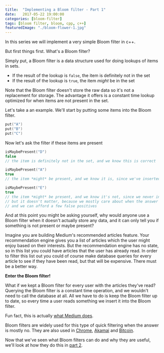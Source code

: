 ```yaml
---
title:  "Implementing a Bloom filter - Part 1"
date:   2017-05-22 19:00:00
categories: [bloom-filter]
tags: [bloom filter, bloom, cpp, c++]
featuredImage: "./bloom-flower-1.jpg"
---
```


In this series we will implement a very simple Bloom filter in c++. 

But first things first. What's a Bloom filter? 

Simply put, a Bloom filter is a data structure used for doing lookups of items in sets. 
* If the result of the lookup is `false`, the item is definitely not in the set
* If the result of the lookup is `true`, the item *might* be in the set

Note that the Bloom filter doesn't store the raw data so it's not a replacement for storage. The advantage it offers is a constant time lookup optimized for when items are not present in the set.

Let's take a an example. We'll start by putting some items into the Bloom filter.

```cpp
put("A") 
put("B")
put("C")
```

Now let's ask the filter if these items are present

```cpp
isMaybePresent("D") 
false 
// the item is definitely not in the set, and we know this is correct

isMaybePresent("A") 
true
// the item *might* be present, and we know it is, since we've inserted it

isMaybePresent("E") 
true
// the item *might* be present, and we know it's not, since we never inserted it
// but it doesn't matter, because we mostly care about when the answer is false
// and we can afford a few false positives
```

And at this point you might be asking yourself, why would anyone use a Bloom filter when it doesn't actually store any data, and it can only tell you if something is not present or maybe present?

Imagine you are building Medium's recommended articles feature. Your recommendation engine gives you a list of articles which the user might enjoy based on their interests. But the recommendation engine has no state, so in this list you could have articles that the user has already read. In order to filter this list out you could of course make database queries for every article to see if they have been read, but that will be expensive. There must be a better way. 

**Enter the Bloom filter!**   

What if we kept a Bloom filter for every user with the articles they've read? Querying the Bloom filter is a constant time operation, and we wouldn't need to call the database at all. All we have to do is keep the Bloom filter up to date, so every time a user reads something we insert it into the Bloom filter.

Fun fact, this is actually [what Medium does](https://blog.medium.com/what-are-bloom-filters-1ec2a50c68ff#.xlkqtn1vy). 

Bloom filters are widely used for this type of quick filtering when the answer is mostly no. They are also used in [Chrome](http://blog.alexyakunin.com/2010/03/nice-bloom-filter-application.html), [Akamai](https://www.akamai.com/jp/ja/multimedia/documents/technical-publication/algorithmic-nuggets-in-content-delivery-technical-publication.pdf) and [Bitcoin](http://www.newsbtc.com/2016/05/10/developers-introduce-bloom-filters-improve-bitcoin-wallet-security/).

Now that we've seen what Bloom filters can do and why they are useful, we'll look at how they do this in [part 2](/posts/3-bloom-filter-part-2/).